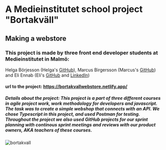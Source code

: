 # A Medieinstitutet school project "Bortakväll"
## Making a webstore
### This project is made by three front end developer students at Medieinstitutet in Malmö: 
Helga Börjesson (Helga's <a href="https://github.com/helgaborje" target="_blank">GitHub</a>),
Marcus Birgersson (Marcus's <a href="https://github.com/Mabi-xD" target="_blank">GitHub</a>) and
Eli Ennab (Eli's <a href="https://github.com/eli-ennab?tab=repositories" target="_blank">GitHub</a> and <a href="https://www.linkedin.com/in/elina-ennab-13ba57249/?originalSubdomain=se" target="_blank">LinkedIn</a>)
#### url to the project: https://bortakvallwebstore.netlify.app/
##### Details about the project: This project is a part of three different courses in agile project work, work methodology for developers and javascript. The task was to create a simple webshop that connects with an API. We chose Typescript in this project, and used Postman for testing. Throughout the project we also used GitHub projects for our sprint planning with continous sprint meetings and reviews with our product owners, AKA teachers of these courses.

![bortakvall](https://user-images.githubusercontent.com/113445468/210569116-d49b6600-05d4-428c-9042-41a21f3df677.png)
